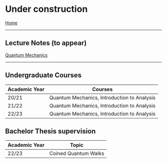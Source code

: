 # Under construction

[Home](saschawald.github.io)

---
## Lecture Notes (to appear)

[Quantum Mechanics](saschawald.github.io/LECTURE_quantum-mechanics)

---

## Undergraduate Courses

| Academic Year | Courses |
|---------------|:-------:|
| 20/21 | Quantum Mechanics, Introduction to Analysis |
| 21/22 | Quantum Mechanics, Introduction to Analysis |
| 22/23 | Quantum Mechanics, Introduction to Analysis |

## Bachelor Thesis supervision

|Academic Year | Topic|
|---------------|:-------:|
22/23 | Coined Quantum Walks|
